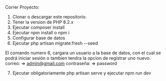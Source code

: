 Correr Proyecto:

1. Clonar o descargar este repositorio.
2. Tener la version de PHP 8.2.x
3. Ejecutar composer install
4. Ejecutar npm install o npm i
5. Configurar base de datos
6. Ejecutar php artisan migrate:fresh --seed

El comando numero 6, cargara un usuario a la base de datos, con el cual se podrá iniciar sesión o tambien tendra la opcion de registrar uno nuevo.
correo: => admin@gmail.com
contraseña: => password

7. Ejecutar obligatoriamente php artisan serve y ejecutar npm run dev
